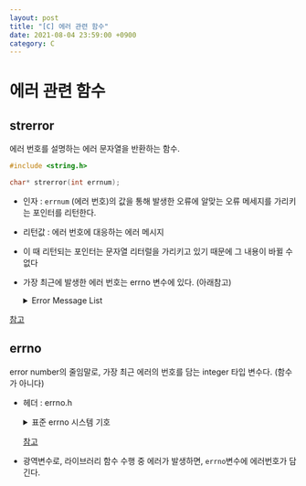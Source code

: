 ```yaml
---
layout: post
title: "[C] 에러 관련 함수"
date: 2021-08-04 23:59:00 +0900
category: C
---
```



# 에러 관련 함수

## **strerror**

에러 번호를 설명하는 에러 문자열을 반환하는 함수.

```c
#include <string.h>

char* strerror(int errnum);
```

- 인자 : `errnum` (에러 번호)의 값을 통해 발생한 오류에 알맞는 오류 메세지를 가리키는 포인터를 리턴한다.
- 리턴값 : 에러 번호에 대응하는 에러 메시지
- 이 때 리턴되는 포인터는 문자열 리터럴을 가리키고 있기 때문에 그 내용이 바뀔 수 없다
- 가장 최근에 발생한 에러 번호는 errno 변수에 있다. (아래참고)
	<details>
	<summary>Error Message List</summary>
	<div markdown="1">

	```c
	== Error Message List ==
	<0>:No error
	<1>:Operation not permitted
	<2>:No such file or directory
	<3>:No such process
	<4>:Interrupted function call
	<5>:Input/output error
	<6>:No such device or address
	<7>:Arg list too long
	<8>:Exec format error
	<9>:Bad file descriptor
	<10>:No child processes
	<11>:Resource temporarily unavailable
	<12>:Not enough space
	<13>:Permission denied
	<14>:Bad address
	<15>:Unknown error
	<16>:Resource device
	<17>:File exists
	<18>:Improper link
	<19>:No such device
	<20>:Not a directory
	<21>:Is a directory
	<22>:Invalid argument
	<23>:Too many open files in system
	<24>:Too many open files
	<25>:Inappropriate I/O control operation
	<26>:Unknown error
	<27>:File too large
	<28>:No space left on device
	<29>:Invalid seek
	<30>:Read-only file system
	<31>:Too many links
	<32>:Broken pipe
	<33>:Domain error
	<34>:Result too large
	<35>:Unknown error
	<36>:Resource deadlock avoided
	<37>:Unknown error
	<38>:Filename too long
	<39>:No locks available
	<40>:Function not implemented
	<41>:Directory not empty
	<42>:Illegal byte sequence
	<43>:Unknown error
	<44>:Unknown error

	없는 파일 읽기 모드로 열었을 때의 에러 메시지 확인하기
	file not existed: No such file or directory
	2: No such file or directory
	```
	</div>
	</details>



[참고](https://ehpub.co.kr/strerror-%ED%95%A8%EC%88%98/)

## **errno**

error number의 줄임말로, 가장 최근 에러의 번호를 담는 integer 타입 변수다. (함수가 아니다)

- 헤더 : errno.h
    <details>
    <summary>표준 errno 시스템 기호</summary>
    <div markdown="1">
	
	```c
	헤더 파일 <errno.h>은 전역 변수 errno와 오류 상태를 나타내기 위한 상수들을 정의한다.

	E2BIG
	인자가 너무 많다.
	EACCES
	접근 권한이 없다.
	EADDRINUSE
	주소가 사용되고 있다.
	EADDRNOTAVAIL
	주소가 가용하지 않다.
	EAFNOSUPPORT
	주소 영역이 지원되지 않는다.
	EAGAIN
	자원이 가용하지 않다.
	EALREADY
	연결이 이미 진행 중이다.
	EBADF
	파일 기술자가 유효하지 않다.
	EBADMSG
	메시지가 유효하지 않다.
	EBUSY
	장치나 자원이 사용중이다.
	ECANCELED
	동작이 취소되었다.
	ECHILD
	자식 프로세스가 존재하지 않는다.
	ECONNABORTED
	연결이 취소되었다.
	ECONNREFUSED
	연결이 거부되었다.
	ECONNRESET
	연결이 재설정되었다.
	EDEADLK
	자원에 대한 데드락이 발생하였다.
	EDESTADDRREQ
	목적지 주소가 필요하다.
	EDOM
	수학 연산이 수학 도메인 영역에 있지 않다.
	EDQUOT
	디스크 쿼터를 초과하였다.
	EEXIST
	파일이 존재한다..
	EFAULT
	유효하지 않은 주소이다.
	EFBIG
	파일이 너무 크다.
	EHOSTUNREACH
	호스트로 접근할 수 없다.
	EIDRM
	식별자가 삭제되었다.
	EILSEQ
	데이터 순서가 유효하지 않다.
	EINPROGRESS
	동작이 진행 중이다.
	EINTR
	인터럽트가 발생하였다.
	EINVAL
	인자가 유효하지 않다.
	EIO
	입출력 오류가 발생하였다.
	EISCONN
	소켓이 연결되었다.
	EISDIR
	디렉터리 파일이다.
	ELOOP
	심볼릭 링크의 레벨이 초과하였다.
	EMFILE
	파일이 너무 많이 열렸다.
	EMLINK
	링크를 초과하였다.
	EMSGSIZE
	메시지가 너무 크다.
	EMULTIHOP
	멀티 홉 오류가 발생하였다.
	ENAMETOOLONG
	파일 이름이 너무 길다.
	ENETDOWN
	네트워크가 다운되었다.
	ENETRESET
	네트워크에서 연결이 취소되었다.
	ENETUNREACH
	네트워크에 접근할 수 없다.
	ENFILE
	파일 시스템이 한번에 열 수 있는 파일을 초과하였다.
	ENOBUFS
	버퍼 공간이 없다.
	ENODATA
	스트림에서 읽을 메시지가 없다.
	ENODEV
	장치가 없다.
	ENOENT
	파일이나 디렉터리가 없다.
	ENOEXEC
	실행 파일이 아니다.
	ENOLCK
	잠금이 가용하지 않다.
	ENOLINK
	링크가 존재하지 않는다.
	ENOMEM
	메모리가 가용하지 않다.
	ENOMSG
	필요한 타입의 메시지가 없다.
	ENOPROTOOPT
	프로토콜을 지원하지 않는다.
	ENOSPC
	장치에서 필요한 자원이 없다.
	ENOSR
	스트림 자원이 없다.
	ENOSTR
	스트림이 아니다.
	ENOSYS
	기능을 지원하지 않는다.
	ENOTCONN
	소켓이 연결되어 있지 않다.
	ENOTDIR
	디렉터리 파일이 아니다.
	ENOTEMPTY
	디렉터리가 비어있지 않다.
	ENOTSOCK
	소켓이 아니다.
	ENOTSUP
	지원하지 않는다.
	ENOTTY
	터미널 장치가 아니다.
	ENXIO
	장치나 주소가 없다.
	EOPNOTSUPP
	소켓에서 동작을 지원하지 않는다.
	EOVERFLOW
	값이 너무 크다.
	EPERM
	동작 권한이 없다.
	EPIPE
	파이프가 파괴되었다.
	EPROTO
	프로토콜 오류.
	EPROTONOSUPPORT
	프로토콜을 지원하지 않는다.
	EPROTOTYPE
	소켓을 위한 프로토콜이 잘못 되었다.
	ERANGE
	범위를 초과하였다.
	EROFS
	읽기 전용 파일시스템이다.
	ESPIPE
	파이프 검색 오류.
	ESRCH
	프로세스나 스레드가 존재하지 않는다.
	ESTALE
	NFS가 교착되었다.
	ETIME
	스트림에 대한 입출력 제어 대기 시간 초과.
	ETIMEDOUT
	대기 시간이 초과되었다.
	ETXTBSY
	문자 파일이 사용중이다.
	EXDEV
	장치가 교차 링크되었다.
	```
    </div>
    </details>



	[참고](https://docs.python.org/ko/3/library/errno.html)

- 광역변수로, 라이브러리 함수 수행 중 에러가 발생하면, `errno`변수에 에러번호가 담긴다.